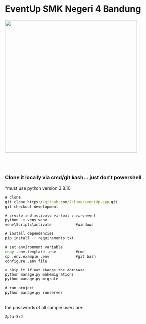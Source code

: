 # EventUp SMK Negeri 4 Bandung

<div>
<img src="https://i.ibb.co/MnCQZS4/eventup4.png" width=427px>
</div>

<br><br>

### Clone it locally via cmd/git bash... just don't powershell
*must use python version 3.8.10
```cmd
# clone
git clone https://github.com/7ofuuu/eventUp-app.git
git checkout development

# create and activate virtual environment
python -m venv venv
venv\Scripts\activate           #windows

# install dependencies
pip install -r requirements.txt

# set environment variable
copy .env.template .env         #cmd
cp .env.example .env            #git bash
configure .env file

# skip it if not change the database
python manage.py makemigrations
python manage.py migrate

# run project
python manage.py runserver
```

<br>
the passwords of all sample users are:

```
Zp2a-SrJ
```
